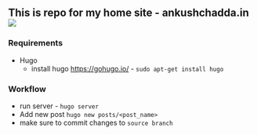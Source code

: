 ## This is repo for my home site - ankushchadda.in  ![](https://github.com/iamkhush/iamkhush.github.io/workflows/Build%20homesite/badge.svg)

### Requirements
- Hugo
    - install hugo https://gohugo.io/ - `sudo apt-get install hugo`

### Workflow
- run server - `hugo server`
- Add new post `hugo new posts/<post_name>`
- make sure to commit changes to `source branch`